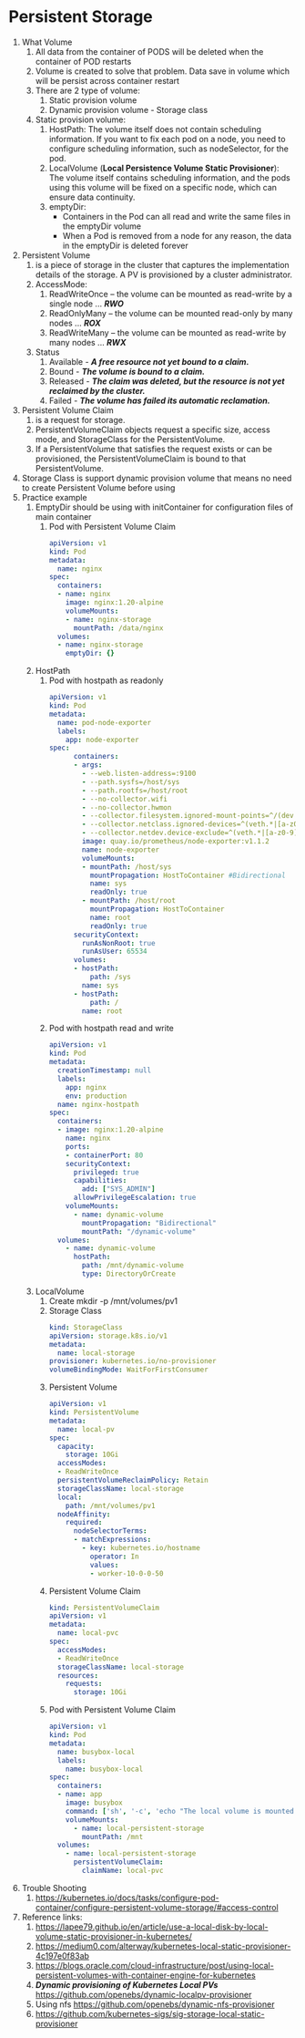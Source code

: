 # Persistent Storage
1. What Volume
   1. All data from the container of PODS will be deleted when the container of POD restarts
   1. Volume is created to solve that problem. Data save in volume which will be persist across container restart
   1. There are 2 type of volume:
      1. Static provision volume
      1. Dynamic provision volume - Storage class
   1. Static provision volume:
      1. HostPath: The volume itself does not contain scheduling information. If you want to fix each pod on a node, you need to configure scheduling information, such as nodeSelector, for the pod.
      1. LocalVolume (**Local Persistence Volume Static Provisioner**): The volume itself contains scheduling information, and the pods using this volume will be fixed on a specific node, which can ensure data continuity. 
      1. emptyDir:
         - Containers in the Pod can all read and write the same files in the emptyDir volume
         - When a Pod is removed from a node for any reason, the data in the emptyDir is deleted forever
1. Persistent Volume
    1. is a piece of storage in the cluster that captures the implementation details of the storage. A PV is provisioned by a cluster administrator.
    1. AccessMode:
        1. ReadWriteOnce – the volume can be mounted as read-write by a single node ... ***RWO***
        1. ReadOnlyMany – the volume can be mounted read-only by many nodes ... ***ROX***
        1. ReadWriteMany – the volume can be mounted as read-write by many nodes ... ***RWX***
    1. Status
        1. Available - ***A free resource not yet bound to a claim.***
        1. Bound - ***The volume is bound to a claim.***
        1. Released - ***The claim was deleted, but the resource is not yet reclaimed by the cluster.***
        1. Failed - ***The volume has failed its automatic reclamation.***
1. Persistent Volume Claim
    1. is a request for storage.
    1. PersistentVolumeClaim objects request a specific size, access mode, and StorageClass for the PersistentVolume.
    1. If a PersistentVolume that satisfies the request exists or can be provisioned, the PersistentVolumeClaim is bound to that PersistentVolume.
1. Storage Class is support dynamic provision volume that means no need to create Persistent Volume before using
1. Practice example
    1. EmptyDir should be using with initContainer for configuration files of main container
        1. Pod with Persistent Volume Claim
            ```yaml
            apiVersion: v1
            kind: Pod
            metadata:
              name: nginx
            spec:
              containers:
              - name: nginx
                image: nginx:1.20-alpine
                volumeMounts:
                - name: nginx-storage
                  mountPath: /data/nginx
              volumes:
              - name: nginx-storage
                emptyDir: {}
            ```
    1. HostPath
        1. Pod with hostpath as readonly
            ```yaml
            apiVersion: v1
            kind: Pod
            metadata:
              name: pod-node-exporter
              labels:
                app: node-exporter
            spec:
                  containers:
                  - args:
                    - --web.listen-address=:9100
                    - --path.sysfs=/host/sys
                    - --path.rootfs=/host/root
                    - --no-collector.wifi
                    - --no-collector.hwmon
                    - --collector.filesystem.ignored-mount-points=^/(dev|proc|sys|var/lib/docker/.+|var/lib/kubelet/pods/.+)($|/)
                    - --collector.netclass.ignored-devices=^(veth.*|[a-z0-9]+@if\d+)$
                    - --collector.netdev.device-exclude=^(veth.*|[a-z0-9]+@if\d+)$
                    image: quay.io/prometheus/node-exporter:v1.1.2
                    name: node-exporter
                    volumeMounts:
                    - mountPath: /host/sys
                      mountPropagation: HostToContainer #Bidirectional
                      name: sys
                      readOnly: true
                    - mountPath: /host/root
                      mountPropagation: HostToContainer
                      name: root
                      readOnly: true
                  securityContext:
                    runAsNonRoot: true
                    runAsUser: 65534
                  volumes:
                  - hostPath:
                      path: /sys
                    name: sys
                  - hostPath:
                      path: /
                    name: root
            ```
        1. Pod with hostpath read and write
            ```yaml
            apiVersion: v1                                        
            kind: Pod                                             
            metadata:                                             
              creationTimestamp: null                             
              labels:                                             
                app: nginx                                        
                env: production                                   
              name: nginx-hostpath
            spec:                                                 
              containers:                                         
              - image: nginx:1.20-alpine                          
                name: nginx                                 
                ports:                                            
                - containerPort: 80 
                securityContext:
                  privileged: true
                  capabilities:
                    add: ["SYS_ADMIN"]
                  allowPrivilegeEscalation: true
                volumeMounts:
                  - name: dynamic-volume
                    mountPropagation: "Bidirectional"
                    mountPath: "/dynamic-volume"
              volumes:
                - name: dynamic-volume
                  hostPath:
                    path: /mnt/dynamic-volume
                    type: DirectoryOrCreate      
            ```
    1. LocalVolume
        1. Create mkdir -p /mnt/volumes/pv1
        1. Storage Class
            ```yaml
            kind: StorageClass
            apiVersion: storage.k8s.io/v1
            metadata:
              name: local-storage
            provisioner: kubernetes.io/no-provisioner
            volumeBindingMode: WaitForFirstConsumer
            ```
        1. Persistent Volume
            ```yaml
            apiVersion: v1
            kind: PersistentVolume
            metadata:
              name: local-pv
            spec:
              capacity:
                storage: 10Gi
              accessModes:
              - ReadWriteOnce
              persistentVolumeReclaimPolicy: Retain
              storageClassName: local-storage
              local:
                path: /mnt/volumes/pv1
              nodeAffinity:
                required:
                  nodeSelectorTerms:
                  - matchExpressions:
                    - key: kubernetes.io/hostname
                      operator: In
                      values:
                      - worker-10-0-0-50
            ```
        1. Persistent Volume Claim
            ```yaml
            kind: PersistentVolumeClaim
            apiVersion: v1
            metadata:
              name: local-pvc
            spec:
              accessModes:
              - ReadWriteOnce
              storageClassName: local-storage
              resources:
                requests:
                  storage: 10Gi
            ```
        1. Pod with Persistent Volume Claim
            ```yaml
            apiVersion: v1
            kind: Pod
            metadata:
              name: busybox-local
              labels:
                name: busybox-local
            spec:
              containers:
              - name: app
                image: busybox
                command: ['sh', '-c', 'echo "The local volume is mounted!" > /mnt/test.txt && sleep 3600']
                volumeMounts:
                  - name: local-persistent-storage
                    mountPath: /mnt
              volumes:
                - name: local-persistent-storage
                  persistentVolumeClaim:
                    claimName: local-pvc
            ```
1. Trouble Shooting
    1. <https://kubernetes.io/docs/tasks/configure-pod-container/configure-persistent-volume-storage/#access-control>
1. Reference links:
    1. <https://lapee79.github.io/en/article/use-a-local-disk-by-local-volume-static-provisioner-in-kubernetes/>
    1. <https://medium0.com/alterway/kubernetes-local-static-provisioner-4c197e0f83ab>
    1. <https://blogs.oracle.com/cloud-infrastructure/post/using-local-persistent-volumes-with-container-engine-for-kubernetes>
    1. ***Dynamic provisioning of Kubernetes Local PVs*** <https://github.com/openebs/dynamic-localpv-provisioner>
    1. Using nfs <https://github.com/openebs/dynamic-nfs-provisioner>
    1. <https://github.com/kubernetes-sigs/sig-storage-local-static-provisioner>
